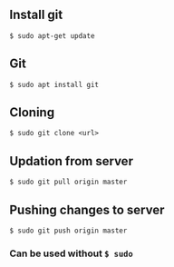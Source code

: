 ## Install git
```$ sudo apt-get update```
## Git
```$ sudo apt install git```
## Cloning
```$ sudo git clone <url>```
## Updation from server
```$ sudo git pull origin master```
## Pushing changes to server
```$ sudo git push origin master```

### Can be used without ```$ sudo```


